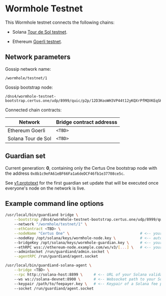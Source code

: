 # Wormhole Testnet

This Wormhole testnet connects the following chains:

- Solana [Tour de Sol testnet](https://docs.solana.com/clusters#testnet).

- Ethereum [Goerli testnet](https://goerli.net).

## Network parameters

Gossip network name:

    /wormhole/testnet/1

Gossip bootstrap node:

    /dns4/wormhole-testnet-bootstrap.certus.one/udp/8999/quic/p2p/12D3KooWH3VP44t12yKQXrPfMQVKEqSHnk5GTN3RCSqNoakAkLCq

Connected chain contracts:

| Network            | Bridge contract addresss |
|--------------------|--------------------------|
| Ethereum Goerli    | `<TBD>`                  |
| Solana Tour de Sol | `<TBD>`                  |

## Guardian set

Current generation: **0**, containing only the Certus One bootstrap node with the
address `0x8b1c9eFA61eBF66Fa1a6deDCF46fb1e37708ce5c`.

See [v1.prototext](guardianset/v1.prototxt) for the first guardian set update that will be executed once everyone's
node on the network is live.

## Example command line options

```bash
/usr/local/bin/guardiand bridge \
    --bootstrap /dns4/wormhole-testnet-bootstrap.certus.one/udp/8999/quic/p2p/12D3KooWH3VP44t12yKQXrPfMQVKEqS>
    --network "/wormhole/testnet/1" \
    --ethContract <TBD> \
    --nodeName "Certus One" \                                # <-- your node's name (for network explorer usage)
    --nodeKey /opt/solana/keys/wormhole-node.key \           # <-- auto-generated node key
    --bridgeKey /opt/solana/keys/wormhole-guardian.key \     # <-- your guardian key generated by "guardiand keygen"
    --ethRPC wss://ethereum-node.example.com/ws/v3/[...] \   # <-- your ETH full/light node websocket URI
    --adminSocket /run/guardiand/admin.socket \
    --agentRPC /run/guardiand/agent.socket
```

```bash
/usr/local/bin/guardiand-solana-agent \
    --bridge <TBD> \
    --rpc http://solana-host:8899 \     # <-- URL of your Solana validator RPC server
    --ws ws://solana-devnet:8900 \      # <-- Websocket path to your Solana validator PubSub port (RPC port +1)
    --keypair /path/to/feepayer.key \   # <-- Keypair of a Solana fee payer account with ~10 SOL in it
    --socket /run/guardiand/agent.socket
```
